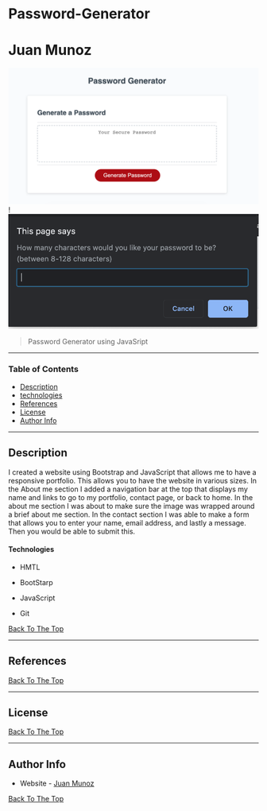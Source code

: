 # Password-Generator
# Juan Munoz 


 

![Project Image](/images/Screen_Shot1.png) 
!![Project Image](/images/Screen_Shot2.png) 


 

>Password Generator using JavaSript 

 
--- 

 

### Table of Contents 

 
- [Description](#description) 
- [technologies](#technologies) 
- [References](#References) 
- [License](#License) 
- [Author Info](#author-info) 

 

--- 

 

## Description  

 

I created a website using Bootstrap and JavaScript that allows me to have a responsive portfolio. This allows you to have the website in various sizes. In the About me section I added a navigation bar at the top that displays my name and links to go to my portfolio, contact page, or back to home. In the about me section I was about to make sure the image was wrapped around a brief about me section. In the contact section I was able to make a form that allows you to enter your name, email address, and lastly a message. Then you would be able to submit this. 

 

#### Technologies 

 

- HMTL 

- BootStarp

- JavaScript

- Git 

 

[Back To The Top](#read-me-template) 
 

 

--- 

 

 

## References 

[Back To The Top](#read-me-template) 

 

--- 

 

## License 

 

 


 

[Back To The Top](#read-me-template) 

 

--- 

 

## Author Info 

 

- Website - [Juan Munoz]( https://github.com/munozjuan) 

 

[Back To The Top](#read-me-template) 